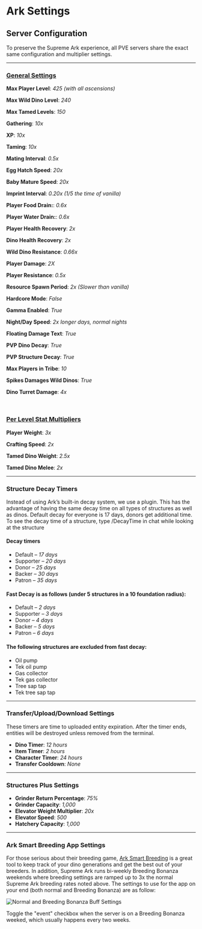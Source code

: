 # **Ark Settings**

## **Server Configuration**

To preserve the Supreme Ark experience, all PVE servers share the exact same configuration and multiplier settings.

---
### <u>General Settings</u>

**Max Player Level**: _425 (with all ascensions)_

**Max Wild Dino Level**: _240_

**Max Tamed Levels**: _150_

**Gathering**: _10x_

**XP**: _10x_

**Taming**: _10x_

**Mating Interval**: _0.5x_

**Egg Hatch Speed**: _20x_

**Baby Mature Speed**: _20x_

**Imprint Interval**: _0.20x (1/5 the time of vanilla)_

**Player Food Drain:**: _0.6x_

**Player Water Drain:**: _0.6x_

**Player Health Recovery**: _2x_

**Dino Health Recovery**: _2x_

**Wild Dino Resistance**: _0.66x_

**Player Damage**: _2X_

**Player Resistance**: _0.5x_

**Resource Spawn Period**: _2x (Slower than vanilla)_

**Hardcore Mode**: _False_

**Gamma Enabled**: _True_

**Night/Day Speed**: _2x longer days, normal nights_

**Floating Damage Text**: _True_

**PVP Dino Decay**: _True_

**PVP Structure Decay**: _True_

**Max Players in Tribe**: _10_

**Spikes Damages Wild Dinos**: _True_

**Dino Turret Damage**: _4x_

<br>

### <u>Per Level Stat Multipliers</u>

**Player Weight**: _3x_

**Crafting Speed**: _2x_

**Tamed Dino Weight**: _2.5x_

**Tamed Dino Melee**: _2x_

---

### **Structure Decay Timers**

Instead of using Ark’s built-in decay system, we use a plugin. This has the advantage of having the same decay time on all types of structures as well as dinos. Default decay for everyone is 17 days, donors get additional time. To see the decay time of a structure, type /DecayTime in chat while looking at the structure

#### Decay timers
* Default – _17 days_
* Supporter – _20 days_
* Donor – _25 days_
* Backer – _30 days_
* Patron – _35 days_

####  Fast Decay is as follows (under 5 structures in a 10 foundation radius):
* Default – _2 days_
* Supporter – _3 days_
* Donor – _4 days_
* Backer – _5 days_
* Patron – _6 days_

#### The following structures are excluded from fast decay:
* Oil pump
* Tek oil pump
* Gas collector
* Tek gas collector
* Tree sap tap
* Tek tree sap tap

---

### **Transfer/Upload/Download Settings**

These timers are time to uploaded entity expiration. After the timer ends, entities will be destroyed unless removed from the terminal.

  - **Dino Timer**: _12 hours_
  - **Item Timer**: _2 hours_
  - **Character Timer**: _24 hours_
  - **Transfer Cooldown**: _None_

  ---

### **Structures Plus Settings**

- **Grinder Return Percentage**: _75%_
- **Grinder Capacity**: _1,000_
- **Elevator Weight Multiplier**: _20x_
- **Elevator Speed**: _500_
- **Hatchery Capacity**: _1,000_

---

### **Ark Smart Breeding App Settings**

For those serious about their breeding game, [Ark Smart Breeding](https://github.com/cadon/ARKStatsExtractor) is a great tool to keep track of your dino generations and get the best out of your breeders. In addition, Supreme Ark runs bi-weekly Breeding Bonanza weekends where breeding settings are ramped up to 3x the normal Supreme Ark breeding rates noted above. The settings to use for the app on your end (both normal and Breeding Bonanza) are as follow:

![Normal and Breeding Bonanza Buff Settings](https://i.imgur.com/61u16uG.png "Normal and Breeding Bonanza Buff Settings")

Toggle the "event" checkbox when the server is on a Breeding Bonanza weeked, which usually happens every two weeks.
